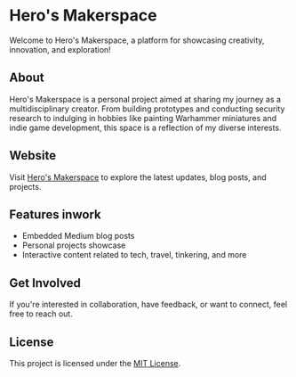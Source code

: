 # Hero's Makerspace

Welcome to Hero's Makerspace, a platform for showcasing creativity, innovation, and exploration!

## About

Hero's Makerspace is a personal project aimed at sharing my journey as a multidisciplinary creator. From building prototypes and conducting security research to indulging in hobbies like painting Warhammer miniatures and indie game development, this space is a reflection of my diverse interests.

## Website

Visit [Hero's Makerspace](https://www.herosmakerspace.com) to explore the latest updates, blog posts, and projects.

## Features inwork

- Embedded Medium blog posts
- Personal projects showcase
- Interactive content related to tech, travel, tinkering, and more

## Get Involved

If you're interested in collaboration, have feedback, or want to connect, feel free to reach out.

## License

This project is licensed under the [MIT License](LICENSE).

